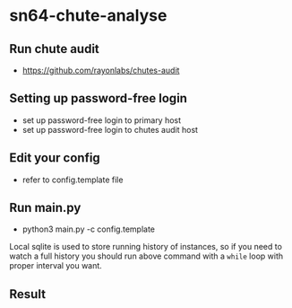 # sn64-chute-analyse

## Run chute audit

- https://github.com/rayonlabs/chutes-audit

## Setting up password-free login

- set up password-free login to primary host
- set up password-free login to chutes audit host

## Edit your config

- refer to config.template file

## Run main.py

- python3 main.py -c config.template

Local sqlite is used to store running history of instances, so if you need to
watch a full history you should run above command with a `while` loop with proper interval
you want.

## Result

